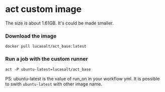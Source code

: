 # act custom image

The size is about 1.61GB. It's could be made smaller.

### Download the image

```
docker pull lucasalt/act_base:latest
```

### Run a job with the custom runner

```
act -P ubuntu-latest=lucasalt/act_base
```

PS: ubuntu-latest is the value of run_on in your workflow yml.
   It is possible to swith `ubuntu-latest` with other image name.

